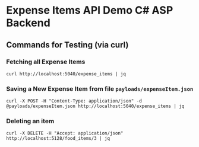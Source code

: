 # Expense Items API Demo C# ASP Backend

## Commands for Testing (via curl)

### Fetching all Expense Items

```
curl http://localhost:5040/expense_items | jq
```

### Saving a New Expense Item from file `payloads/expenseItem.json`

```
curl -X POST -H "Content-Type: application/json" -d @payloads/expenseItem.json http://localhost:5040/expense_items | jq
```

### Deleting an item

```
curl -X DELETE -H "Accept: application/json" http://localhost:5128/food_items/3 | jq
```
